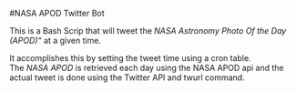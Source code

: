 #NASA APOD Twitter Bot

This is a Bash Scrip that will tweet the *NASA Astronomy Photo Of the Day (APOD)"* at a given time.

It accomplishes this by setting the tweet time using a cron table.\
The *NASA APOD* is retrieved each day using the NASA APOD api and the actual tweet is done using the Twitter API and twurl command. 
